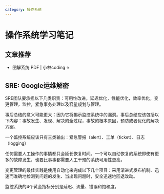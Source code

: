```yaml
---
category: 操作系统
---
```


# 操作系统学习笔记

## 文章推荐

* 图解系统 PDF | 小林coding :star:



## SRE: Google运维解密

SRE团队要承担以下几类职责：可用性改进，延迟优化，性能优化，效率优化，变更管理，监控，紧急事务处理以及容量规划与管理。

事后总结的意义可能更大：因为它将揭示监控系统中的漏洞。事后总结应该包括以下内容：事故发生、发现、解决的全过程，事故的根本原因，预防或者优化的解决方案。

一个监控系统应该只有三类输出：紧急警报（alert）、工单（ticket）、日志（logging）

任何需要人工操作的事情都只会延长恢复时间。一个可以自动恢复的系统即使有更多的故障发生，也要比事事都需要人工干预的系统可用性更高。

变更管理的最佳实践是使用自动化来完成以下几个项目：采用渐进式发布机制、迅速而准确地检测到问题的发生、当出现问题时，安全迅速地回退改动。

监控系统的4个黄金指标分别是延迟、流量、错误和饱和度。

